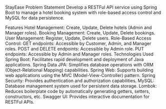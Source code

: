 StayEase
Problem Statement
Develop a RESTFul API service using Spring Boot to manage a hotel booking system with role-based access control and MySQL for data persistence.

Features
Hotel Management: Create, Update, Delete hotels (Admin and Manager roles).
Booking Management: Create, Update, Delete bookings.
User Management: Register, Update, Delete users.
Role-Based Access Control:
GET endpoints: Accessible by Customer, Admin, and Manager roles.
POST and DELETE endpoints: Accessible by Admin role.
PUT endpoints: Accessible by Admin and Manager roles.
Technologies Used
Spring Boot: Facilitates rapid development and deployment of Java applications.
Spring Data JPA: Simplifies database operations with ORM (Object-Relational Mapping) capabilities.
Spring Web: Supports building web applications using the MVC (Model-View-Controller) pattern.
Spring Security: Provides authentication and authorization capabilities.
MySQL: Database management system used for persistent data storage.
Lombok: Reduces boilerplate code by automatically generating getters, setters, constructors, etc.
Swagger UI: Provides interactive documentation for RESTFul APIs.
